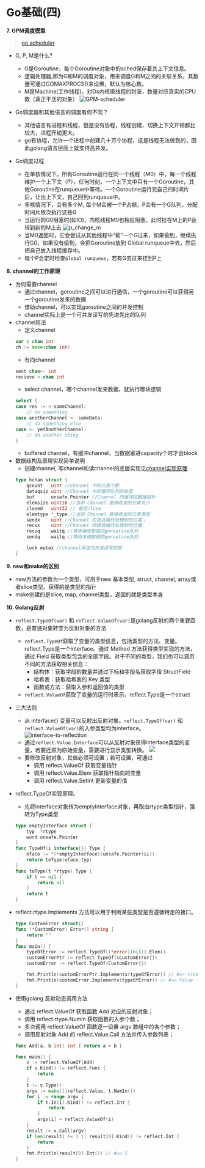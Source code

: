 # Go基础(四)
**7. GPM调度模型**
> [go scheduler](https://morsmachine.dk/go-scheduler)
- G, P, M是什么?
    - G是Goroutine，每个Goroutine对象中的sched保存着其上下文信息。
    - 逻辑处理器,即为G和M的调度对象，用来调度G和M之间的关联关系，其数量可通过GOMAXPROCS()来设置，默认为核心数。
    - M是Machine(工作线程)，对Os内核级线程的封装，数量对应真实的CPU数（真正干活的对象）
    ![GPM-scheduler](images/GPM-scheduler.jpeg)
- Go调度器和其他语言的调度有何不同？
    - 其他语言有进程和线程，但是没有协程，线程创建、切换上下文开销都比较大，进程开销更大。
    - go有协程，允许一个进程中创建几十万个协程，这是线程无法做到的，因此golang语言层面上就支持高并发。

- Go调度过程
    - 在单核情况下，所有Goroutine运行在同一个线程（M0）中，每一个线程维护一个上下文（P），任何时刻，一个上下文中只有一个Goroutine，其他Goroutine在runqueue中等待。一个Goroutine运行完自己的时间片后，让出上下文，自己回到runqueue中。
    - 多核情况下，会有多个M, 每个M会被一个P占据，P会有一个G队列，分配时间片依次执行这些G
    - 当运行的G0阻塞时(如IO)，内核线程M0也相应阻塞，此时挂在M上的P会转到新的M上去
    ![p_change_m](images/p_change_m.jpeg)
    - 当M0返回时，它会尝试从其他线程中“偷”一个G过来，如果偷到，继续执行G0，如果没有偷到，会把Goroutine放到 Global runqueue中去，然后把自己放入线程缓存中。
    - 每个P会定时检查`Global runqueue`，若有G去过来挂到P上



**8. channel的工作原理**
- 为何需要channel
    - 通过channel，goroutine之间可以进行通信，一个goroutine可以获得另一个goroutine发来的数据
    - 借助channel，可以实现goroutine之间的并发控制
    - channel实际上是一个可并发读写的先进先出的队列
- channel用法
    - 定义channel
    ```go
    var c chan int
    ch := make(chan int)
    ```
    - 有向channel
    ```go
    sent chan<- int
    recieve <-chan int
    ```
    - select channel，哪个channel发来数据，就执行哪块逻辑
    ```go
    select {
    case res := <-someChannel:
        // do something
    case anotherChannel <- someData:
        // do something else
    case <- yetAnotherChannel:
        // do another thing
    }
    ```
    - buffered channel，有缓冲channel，当数据塞进capacity个时才会block
- 数据结构及原理实现简单说明
    - 创建channel, 写channel和读channel的底层实现见[channel实现原理](https://draveness.me/golang/docs/part3-runtime/ch06-concurrency/golang-channel/)
    ```go
    type hchan struct {
        qcount   uint //Channel 中的元素个数
        dataqsiz uint //Channel 中的循环队列的长度
        buf      unsafe.Pointer //Channel 的缓冲区数据指针
        elemsize uint16 //当前 Channel 能够收发的元素大小
        closed   uint32 // 是否close
        elemtype *_type //当前 Channel 能够收发的元素类型
        sendx    uint //Channel 的发送操作处理到的位置；
        recvx    uint //Channel 的接收操作处理到的位置
        recvq    waitq //等待接收数据的goroutine队列
        sendq    waitq //等待发送数据的goroutine队列

        lock mutex //channel保证可并发读写的锁
    }
    ```
    


**9. new和make的区别**
- new方法的参数为一个类型，可用于new 基本类型, struct, channel, array或者slice类型。获得的是类型的指针
- make创建的是slice, map, channel类型，返回的就是类型本身


**10. Golang反射**
- `reflect.TypeOf(var)` 和 `reflect.ValueOf(var)`是golang反射的两个重要函数，是普通对象转变为反射对象的方法
    - `reflect.TypeOf`获取了变量的类型信息，包括类型的方法、变量。reflect.Type是一个interface。通过 Method 方法获得类型实现的方法，通过 Field 获取类型包含的全部字段。对于不同的类型，我们也可以调用不同的方法获取相关信息：
        - 结构体：获取字段的数量并通过下标和字段名获取字段 StructField
        - 哈希表：获取哈希表的 Key 类型
        - 函数或方法：获取入参和返回值的类型
    - `reflect.ValueOf`获取了变量的运行时表示。reflect.Type是一个struct
- 三大法则
    - 从 interface{} 变量可以反射出反射对象。`reflect.TypeOf(var)` 和 `reflect.ValueOf(var)`的入参类型均为interface。
    ![interface-to-reflection](images/golang-interface-to-reflection.png)
    - 通过`reflect.Value.Interface`可以从反射对象获得interface类型的变量，若要还原为原始变量，需要进行显示类型转换。
    ![](images/bidirectional-reflection.png)
    - 要修改反射对象，其值必须可设置；若可设置，可通过
        - 调用 reflect.ValueOf 获取变量指针
        - 调用 reflect.Value.Elem 获取指针指向的变量
        - 调用 reflect.Value.SetInt 更新变量的值

- reflect.TypeOf实现原理。
    - 先将interface对象转为emptyInterface对象，再取出rtype类型指针，强转为Type类型
    ```go
    type emptyInterface struct {
        typ  *rtype
        word unsafe.Pointer
    }
    func TypeOf(i interface{}) Type {
        eface := *(*emptyInterface)(unsafe.Pointer(&i))
        return toType(eface.typ)
    }
    func toType(t *rtype) Type {
        if t == nil {
            return nil
        }
        return t
    }
    ```
-  reflect.rtype.Implements 方法可以用于判断某些类型是否遵循特定的接口。
    ```go
    type CustomError struct{}
    func (*CustomError) Error() string {
        return ""
    }
    func main() {
        typeOfError := reflect.TypeOf((*error)(nil)).Elem()
        customErrorPtr := reflect.TypeOf(&CustomError{})
        customError := reflect.TypeOf(CustomError{})

        fmt.Println(customErrorPtr.Implements(typeOfError)) // #=> true
        fmt.Println(customError.Implements(typeOfError)) // #=> false
    }
    ```
- 使用golang 反射动态调用方法
    - 通过 reflect.ValueOf 获取函数 Add 对应的反射对象；
    - 调用 reflect.rtype.NumIn 获取函数的入参个数；
    - 多次调用 reflect.ValueOf 函数逐一设置 argv 数组中的各个参数；
    - 调用反射对象 Add 的 reflect.Value.Call 方法并传入参数列表；
    ```go
    func Add(a, b int) int { return a + b }

    func main() {
        v := reflect.ValueOf(Add)
        if v.Kind() != reflect.Func {
            return
        }
        t := v.Type()
        argv := make([]reflect.Value, t.NumIn())
        for i := range argv {
            if t.In(i).Kind() != reflect.Int {
                return
            }
            argv[i] = reflect.ValueOf(i)
        }
        result := v.Call(argv)
        if len(result) != 1 || result[0].Kind() != reflect.Int {
            return
        }
        fmt.Println(result[0].Int()) // #=> 1
    }
    ```



